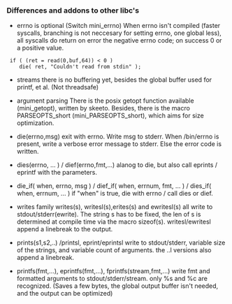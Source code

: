### Differences and addons to other libc's



- errno is optional (Switch mini_errno)
  When errno isn't compiled (faster syscalls, branching is not neccesary
  for setting errno, one global less), 
  all syscalls do return on error the negative errno code;
  on success 0 or a positive value.
```
 if ( (ret = read(0,buf,64)) < 0 )
 	die( ret, "Couldn't read from stdin" );
```

- streams
  there is no buffering yet, besides the global buffer used for printf, et al.
  (Not threadsafe)

- argument parsing
  There is the posix getopt function available (mini_getopt), written by skeeto.
  Besides, there is the macro PARSEOPTS_short (mini_PARSEOPTS_short),
  which aims for size optimization.

- die(errno,msg)
  exit with errno. Write msg to stderr. When /bin/errno is present,
  write a verbose error message to stderr. Else the error code is written.

- dies(errno, ... ) / dief(errno,fmt,...)
  alanog to die, but also call eprints / eprintf with the parameters.

- die_if( when, errno, msg ) / dief_if( when, errnum, fmt, ... ) / dies_if( when, errnum, ... )
  if "when" is true, die with errno / call dies or dief.

- writes family
  writes(s), writesl(s),erites(s) and ewritesl(s) all write to stdout/stderr(ewrite).
  The string s has to be fixed, the len of s is determined at compile time via the macro
  sizeof(s). writesl/ewritesl append a linebreak to the output.

- prints(s1,s2,..) /printsl, eprint/eprintsl
  write to stdout/stderr, variable size of the strings, 
  and variable count of arguments. the ..l versions also append a linebreak.

- printfs(fmt,...), eprintfs(fmt,...), fprintfs(stream,fmt,...)
  write fmt and formatted arguments to stdout/stderr/stream.
  only %s and %c are recognized. 
  (Saves a few bytes, the global output buffer isn't needed, 
  and the output can be optimized)




